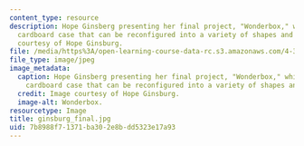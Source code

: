 ```yaml
---
content_type: resource
description: Hope Ginsberg presenting her final project, "Wonderbox," which is a portable
  cardboard case that can be reconfigured into a variety of shapes and spaces. Image
  courtesy of Hope Ginsburg.
file: /media/https%3A/open-learning-course-data-rc.s3.amazonaws.com/4-370-interrogative-design-workshop-fall-2005/7b8988f71371ba302e8bdd5323e17a93_ginsburg_final.jpg
file_type: image/jpeg
image_metadata:
  caption: Hope Ginsberg presenting her final project, "Wonderbox," which is a portable
    cardboard case that can be reconfigured into a variety of shapes and spaces.
  credit: Image courtesy of Hope Ginsburg.
  image-alt: Wonderbox.
resourcetype: Image
title: ginsburg_final.jpg
uid: 7b8988f7-1371-ba30-2e8b-dd5323e17a93
---
```

